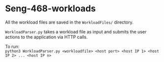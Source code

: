 # Seng-468-workloads

All the workload files are saved in the `WorkloadFiles/` directory.

`WorkloadParser.py` takes a workload file as input and submits the user actions to the application via HTTP calls.

To run:  
`python3 WorkloadParser.py <workloadfile> <host port> <host IP 1> <host IP 2> ... <host IP n>`
